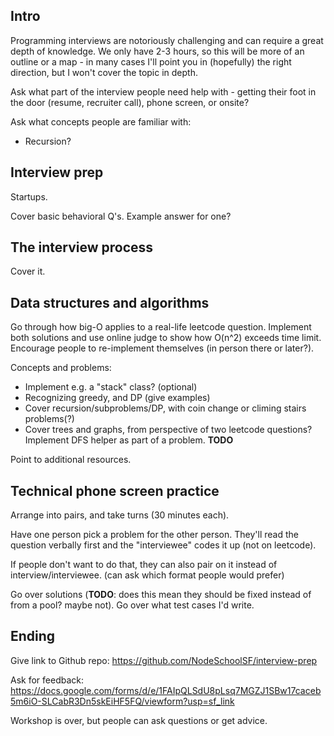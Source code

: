 ## Intro

Programming interviews are notoriously challenging and can require a great depth of knowledge. We only have 2-3 hours, so this will be more of an outline or a map - in many cases I'll point you in (hopefully) the right direction, but I won't cover the topic in depth.

Ask what part of the interview people need help with - getting their foot in the door (resume, recruiter call), phone screen, or onsite?

Ask what concepts people are familiar with:

* Recursion?

## Interview prep

Startups.

Cover basic behavioral Q's. Example answer for one?


## The interview process

Cover it.


## Data structures and algorithms

Go through how big-O applies to a real-life leetcode question. Implement both solutions and use online judge to show how O(n^2) exceeds time limit. Encourage people to re-implement themselves (in person there or later?).

Concepts and problems:

* Implement e.g. a "stack" class? (optional)
* Recognizing greedy, and DP (give examples)
* Cover recursion/subproblems/DP, with coin change or climing stairs problems(?)
* Cover trees and graphs, from perspective of two leetcode questions? Implement DFS helper as part of a problem. **TODO**

Point to additional resources.


## Technical phone screen practice

Arrange into pairs, and take turns (30 minutes each).

Have one person pick a problem for the other person. They'll read the question verbally first and the "interviewee" codes it up (not on leetcode).

If people don't want to do that, they can also pair on it instead of interview/interviewee. (can ask which format people would prefer)

Go over solutions (**TODO**: does this mean they should be fixed instead of from a pool? maybe not). Go over what test cases I'd write.

## Ending

Give link to Github repo: https://github.com/NodeSchoolSF/interview-prep

Ask for feedback: https://docs.google.com/forms/d/e/1FAIpQLSdU8pLsq7MGZJ1SBw17caceb5m6iO-SLCabR3Dn5skEiHF5FQ/viewform?usp=sf_link

Workshop is over, but people can ask questions or get advice.
